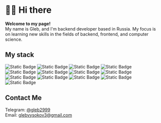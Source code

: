 # 👋🏼 Hi there
**Welcome to my page!** <br> My name is Gleb, and I'm backend developer based in Russia. My focus is on learning new skills in the fields of backend, frontend, and computer science.
## My stack
![Static Badge](https://img.shields.io/badge/React-%2384c7ff?style=flat&logo=React&logoColor=white)
![Static Badge](https://img.shields.io/badge/Docker-%234badfd?style=flat&logo=Docker&logoColor=white)
![Static Badge](https://img.shields.io/badge/Postgresql-%233c8ad8?style=flat&logo=Postgresql&logoColor=white)
![Static Badge](https://img.shields.io/badge/Python-blue?style=flat&logo=python&logoColor=white)
![Static Badge](https://img.shields.io/badge/GitHub%20Actions-%231c7eff?style=flat&logo=GitHub%20Actions&logoColor=white)
![Static Badge](https://img.shields.io/badge/Poetry-%23006eff?style=flat&logo=poetry&logoColor=white)
![Static Badge](https://img.shields.io/badge/Git-%23ff7700?style=flat&logo=git&logoColor=white)
![Static Badge](https://img.shields.io/badge/HTML5-%23ff6200?style=flat&logo=HTML5&logoColor=white)
![Static Badge](https://img.shields.io/badge/Redis-%23CC2E32?style=flat&logo=Redis&logoColor=white)
![Static Badge](https://img.shields.io/badge/Vite-%23ffc400?style=flat&logo=Vite&logoColor=white)
![Static Badge](https://img.shields.io/badge/FastAPI-%23019486?style=flat&logo=FastAPI&logoColor=white)
![Static Badge](https://img.shields.io/badge/Django-%23006b4b?style=flat&logo=Django&logoColor=white)
![Static Badge](https://img.shields.io/badge/SQLAlchemy-%23768878?style=flat&logo=SQLAlchemy&logoColor=white)

## Contact Me
Telegram: [@gleb2999](https://t.me/gleb2999) <br>
Email: glebvysokov3@gmail.com
